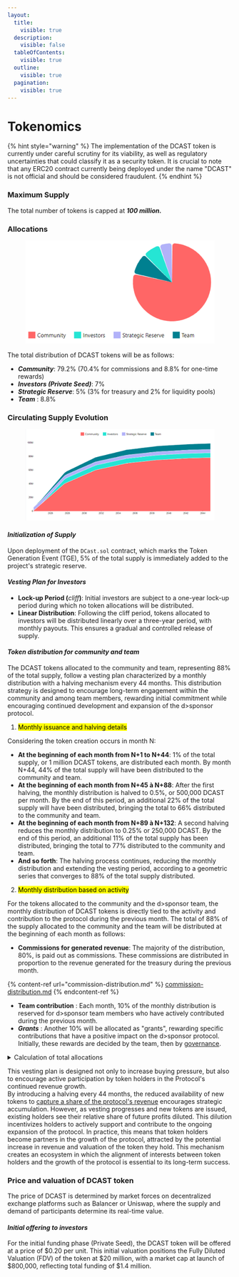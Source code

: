 ```yaml
---
layout:
  title:
    visible: true
  description:
    visible: false
  tableOfContents:
    visible: true
  outline:
    visible: true
  pagination:
    visible: true
---
```


# Tokenomics

{% hint style="warning" %}
The implementation of the DCAST token is currently under careful scrutiny for its viability, as well as regulatory uncertainties that could classify it as a security token. It is crucial to note that any ERC20 contract currently being deployed under the name "DCAST" is not official and should be considered fraudulent.
{% endhint %}

### Maximum Supply

The total number of tokens is capped at _**100 million.**_

### **Allocations**

<figure><img src="../../../.gitbook/assets/image.png" alt=""><figcaption></figcaption></figure>

The total distribution of DCAST tokens will be as follows:

* _**Community**_: 79.2% (70.4% for commissions and 8.8% for one-time rewards)
* _**Investors (Private Seed)**_: 7%
* _**Strategic Reserve**_: 5% (3% for treasury and 2% for liquidity pools)
* _**Team**_ : 8.8%



### Circulating Supply Evolution

<figure><img src="../../../.gitbook/assets/image (2).png" alt=""><figcaption></figcaption></figure>

#### _Initialization of Supply_

Upon deployment of the `DCast.sol` contract, which marks the Token Generation Event (TGE), 5% of the total supply is immediately added to the project's strategic reserve.

#### _Vesting Plan for Investors_

* **Lock-up Period (**_cliff_**)**: Initial investors are subject to a one-year lock-up period during which no token allocations will be distributed.
* **Linear Distribution**: Following the cliff period, tokens allocated to investors will be distributed linearly over a three-year period, with monthly payouts. This ensures a gradual and controlled release of supply.

#### _Token distribution for community and team_&#x20;

The DCAST tokens allocated to the community and team, representing 88% of the total supply, follow a vesting plan characterized by a monthly distribution with a halving mechanism every 44 months. This distribution strategy is designed to encourage long-term engagement within the community and among team members, rewarding initial commitment while encouraging continued development and expansion of the d>sponsor protocol.

1. <mark style="background-color:yellow;">Monthly issuance and halving details</mark>

Considering the token creation occurs in month N:

* **At the beginning of each month from N+1 to N+44**: 1% of the total supply, or 1 million DCAST tokens, are distributed each month. By month N+44, 44% of the total supply will have been distributed to the community and team.
* **At the beginning of each month from N+45 à N+88**: After the first halving, the monthly distribution is halved to 0.5%, or 500,000 DCAST per month. By the end of this period, an additional 22% of the total supply will have been distributed, bringing the total to 66% distributed to the community and team.
* **At the beginning of each month from N+89 à N+132**: A second halving reduces the monthly distribution to 0.25% or 250,000 DCAST. By the end of this period, an additional 11% of the total supply has been distributed, bringing the total to 77% distributed to the community and team.
* **And so forth**: The halving process continues, reducing the monthly distribution and extending the vesting period, according to a geometric series that converges to 88% of the total supply distributed.

2. <mark style="background-color:yellow;">Monthly distribution based on activity</mark>

For the tokens allocated to the community and the d>sponsor team, the monthly distribution of DCAST tokens is directly tied to the activity and contribution to the protocol during the previous month. The total of 88% of the supply allocated to the community and the team will be distributed at the beginning of each month as follows:

* **Commissions for generated revenue**: The majority of the distribution, 80%, is paid out as commissions. These commissions are distributed in proportion to the revenue generated for the treasury during the previous month.

{% content-ref url="commission-distribution.md" %}
[commission-distribution.md](commission-distribution.md)
{% endcontent-ref %}

* **Team contribution** : Each month, 10% of the monthly distribution is reserved for d>sponsor team members who have actively contributed during the previous month.
* _**Grants**_ : Another 10% will be allocated as "grants", rewarding specific contributions that have a positive impact on the d>sponsor protocol. Initially, these rewards are decided by the team, then by [governance](../vedcast-and-vedcastlp/governance.md).

<details>

<summary>Calculation of total allocations</summary>

* **Commissions for generated revenue**: 80% of 88% of the total token supply = 70.4%&#x20;
* **Team contributions**: 10% of 88% of the total token supply = 8.8%
* **Grants** : 10% of 88% of the total token supply = 8.8%

</details>

This vesting plan is designed not only to increase buying pressure, but also to encourage active participation by token holders in the Protocol's continued revenue growth.\
By introducing a halving every 44 months, the reduced availability of new tokens to [capture a share of the protocol's revenue](../vedcast-and-vedcastlp/rewards.md) encourages strategic accumulation. However, as vesting progresses and new tokens are issued, existing holders see their relative share of future profits diluted. This dilution incentivizes holders to actively support and contribute to the ongoing expansion of the protocol. In practice, this means that token holders become partners in the growth of the protocol, attracted by the potential increase in revenue and valuation of the token they hold. This mechanism creates an ecosystem in which the alignment of interests between token holders and the growth of the protocol is essential to its long-term success.

### **Price and valuation of DCAST token**

The price of DCAST is determined by market forces on decentralized exchange platforms such as Balancer or Uniswap, where the supply and demand of participants determine its real-time value.

#### _**Initial offering to investors**_

For the initial funding phase (Private Seed), the DCAST token will be offered at a price of $0.20 per unit. This initial valuation positions the Fully Diluted Valuation (FDV) of the token at $20 million, with a market cap at launch of $800,000, reflecting total funding of $1.4 million.
